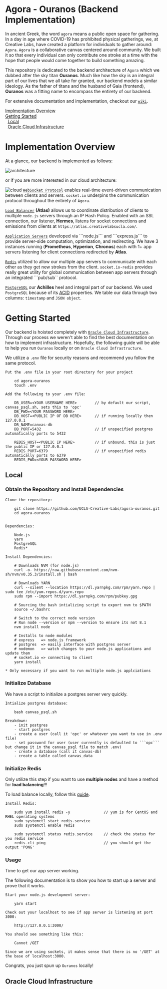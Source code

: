 # Agora - Ouranos (Backend Implementation)

In ancient Greek, the word ```agora``` means a public open space for gathering. In a day in age where COVID-19 has prohibited physical gatherings, we, at Creative Labs, have created a platform for individuals to gather around: ```Agora```. ```Agora``` is a collaborative canvas centered around community. We built it so that every individual can only contribute one stroke at a time with the hope that people would come together to build something amazing. 

This repository is dedicated to the backend architecture of ```Agora``` which we dubbed after the sky titan **Ouranos**. Much like how the sky is an integral part of our lives that we all take for granted, our backend models a similar ideology. As the father of titans and the husband of Gaia (frontend), **Ouranos** was a fitting name to encompass the entirety of our backend.

For extensive documentation and implementation, checkout our [```wiki```](https://github.com/UCLA-Creative-Labs/agora-ouranos/wiki).

[Implmentation Overview](#Implmentation-Overview)  
[Getting Started](#Getting-Started)  
&nbsp;&nbsp;[Local](#local)  
&nbsp;&nbsp;[Oracle Cloud Infrastructure](#Oracle-Cloud-Infrastructure)  

# Implementation Overview

At a glance, our backend is implemented as follows:

![architecture](/misc/architecture.png)

or if you are more interested in our cloud architecture:

![cloud](/misc/cloud.png)
[```WebSocket Protocol```](https://github.com/UCLA-Creative-Labs/agora-ouranos/wiki/Communication-Protocol-(WebSocket)) enables real-time event-driven communication between clients and servers. ```socket.io``` underpins the communication protocol throughout the entirety of ```Agora```.

[```Load Balancer```](https://github.com/UCLA-Creative-Labs/agora-ouranos/wiki/Horizontal-Scalability-(Load-Balancer)) **(Atlas)** allows us to coordinate distribution of clients to multiple ```node.js``` servers through an IP Hash Policy. Enabled with an SSL connection, our listener, **Hermes**, listens for socket connections and emissions from clients at ```https://atlas.creativelabsucla.com/```.

[```Application Servers```](https://github.com/UCLA-Creative-Labs/agora-ouranos/wiki/Application-Servers-(Node.js)) developed via ```node.js``` and ```express.js``` to provide server-side computation, optimization, and redirecting. We have 3 instances running (**Prometheus**, **Hyperion**, **Chronos**) each with 1+ app servers listening for client connections redirected by **Atlas**.

[```Redis```](https://github.com/UCLA-Creative-Labs/agora-ouranos/wiki/Horizontal-Scalability-(Redis)) utilized to allow our multiple app servers to communicate with each other as they get new strokes from the client. ```socket.io-redis``` provides really great utility for global communication between app servers through an integrated ```pub/sub`` protocol. 

[```PostgreSQL```](https://github.com/UCLA-Creative-Labs/agora-ouranos/wiki/Database-(PostgreSQL)) our **Achilles** heel and integral part of our backend. We used ```PostgreSQL``` because of its [ACID](https://retool.com/blog/whats-an-acid-compliant-database/) properties. We table our data through two columns: ```timestamp``` and ```JSON object```.

# Getting Started

Our backend is hoisted completely with [```Oracle Cloud Infrastructure```](https://www.oracle.com/cloud/). Through our process we weren't able to find the best documentation on how to implement infrastructure. Hopefully, the following guide will be able to help you run ```Ouranos``` locally or on ```Oracle Cloud Infrastructure```.

We utilize a ```.env``` file for security reasons and recommend you follow the same protocol. 

```
Put the .env file in your root directory for your project

    cd agora-ouranos
    touch .env

Add the following to your .env file:

    DB_USER=<YOUR USERNAME HERE>        // by default our script, canvas_psql.sh, sets this to 'opc'
    DB_PWD=<YOUR PASSWORD HERE>
    DB_HOST=<PUBLIC IP OF DB HERE>      // if running locally then 127.0.0.1
    DB_NAME=canvas-db
    DB_PORT=5432                        // if unspecified postgres automatically ports to 5432

    REDIS_HOST=<PUBLIC IP HERE>         // if unbound, this is just the public IP or 127.0.0.1
    REDIS_PORT=6379                     // if unspecified redis automatically ports to 6379
    REDIS_PWD=<YOUR PASSWORD HERE>

```

## Local

### Obtain the Repository and Install Dependencies
```
Clone the repository:

    git clone https://github.com/UCLA-Creative-Labs/agora-ouranos.git
    cd agora-ouranos


Dependencies:

    Node.js
    yarn
    PostgreSQL
    Redis*

Install Dependencies:

    # Downloads NVM (for node.js)
    curl -o- https://raw.githubusercontent.com/nvm-sh/nvm/v0.35.3/install.sh | bash

    # Downloads YARN
    curl --silent --location https://dl.yarnpkg.com/rpm/yarn.repo | sudo tee /etc/yum.repos.d/yarn.repo
    sudo rpm --import https://dl.yarnpkg.com/rpm/pubkey.gpg

    # Sourcing the bash intializing script to export nvm to $PATH	
    source ~/.bashrc	

    # Switch to the correct node version	
    # Run node --version or npm --version to ensure its not 8.1	
    nvm install node	

    # Installs to node modules 	
    # express   => node.js framework	
    # postgres  => easily interface with postgres server	
    # nodemon   => watch changes to your node.js applications and update them
    # socket.io => connecting to client
    yarn install
    
* Only necessary if you want to run multiple node.js applciations
```

### Initialize Database

We have a script to initialize a postgres server very quickly.

```
Intialize postgres database:

    bash canvas_psql.sh

Breakdown:
    - init postgres
    - start postgres
    - create a user (call it 'opc' or whatever you want to use in .env file)
    - set password for user (user currently is defaulted to ```opc``` but change it in the canvas_psql file to match .env)
    - create a database (call it canvas-db)
    - create a table called canvas_data
```

### Initialize Redis

Only utilize this step if you want to use **multiple nodes** and have a method for **load balancing**!!!

To load balance locally, follow this [guide](https://blog.jscrambler.com/scaling-node-js-socket-server-with-nginx-and-redis/).

```
Install Redis:

    sudo yum install redis -y               // yum is for CentOS and RHEL operating systems
    sudo systemctl start redis.service
    sudo systemctl enable redis

    sudo systemctl status redis.service     // check the status for you redis service
    redis-cli ping                          // you should get the output 'PONG'

```

### Usage

Time to get our app server working.

The following documentation is to show you how to start up a server and prove that it works.

```
Start your node.js development server:

    yarn start

Check out your localhost to see if app server is listening at port 3000:

    http://127.0.0.1:3000/

You should see something like this:

    Cannot /GET

Since we are using sockets, it makes sense that there is no '/GET' at the base of localhost:3000.
```

Congrats, you just spun up ```Ouranos``` locally!

## Oracle Cloud Infrastructure


